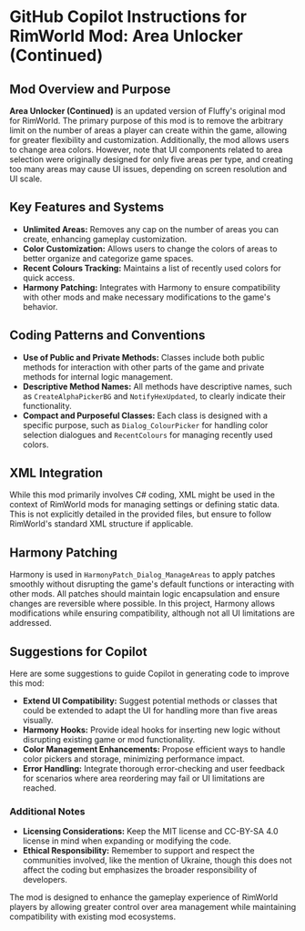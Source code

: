 # GitHub Copilot Instructions for RimWorld Mod: Area Unlocker (Continued)

## Mod Overview and Purpose

**Area Unlocker (Continued)** is an updated version of Fluffy's original mod for RimWorld. The primary purpose of this mod is to remove the arbitrary limit on the number of areas a player can create within the game, allowing for greater flexibility and customization. Additionally, the mod allows users to change area colors. However, note that UI components related to area selection were originally designed for only five areas per type, and creating too many areas may cause UI issues, depending on screen resolution and UI scale.

## Key Features and Systems

- **Unlimited Areas:** Removes any cap on the number of areas you can create, enhancing gameplay customization.
- **Color Customization:** Allows users to change the colors of areas to better organize and categorize game spaces.
- **Recent Colours Tracking:** Maintains a list of recently used colors for quick access.
- **Harmony Patching:** Integrates with Harmony to ensure compatibility with other mods and make necessary modifications to the game's behavior.

## Coding Patterns and Conventions

- **Use of Public and Private Methods:** Classes include both public methods for interaction with other parts of the game and private methods for internal logic management.
- **Descriptive Method Names:** All methods have descriptive names, such as `CreateAlphaPickerBG` and `NotifyHexUpdated`, to clearly indicate their functionality.
- **Compact and Purposeful Classes:** Each class is designed with a specific purpose, such as `Dialog_ColourPicker` for handling color selection dialogues and `RecentColours` for managing recently used colors.

## XML Integration

While this mod primarily involves C# coding, XML might be used in the context of RimWorld mods for managing settings or defining static data. This is not explicitly detailed in the provided files, but ensure to follow RimWorld's standard XML structure if applicable.

## Harmony Patching

Harmony is used in `HarmonyPatch_Dialog_ManageAreas` to apply patches smoothly without disrupting the game's default functions or interacting with other mods. All patches should maintain logic encapsulation and ensure changes are reversible where possible. In this project, Harmony allows modifications while ensuring compatibility, although not all UI limitations are addressed.

## Suggestions for Copilot

Here are some suggestions to guide Copilot in generating code to improve this mod:

- **Extend UI Compatibility:** Suggest potential methods or classes that could be extended to adapt the UI for handling more than five areas visually.
- **Harmony Hooks:** Provide ideal hooks for inserting new logic without disrupting existing game or mod functionality.
- **Color Management Enhancements:** Propose efficient ways to handle color pickers and storage, minimizing performance impact.
- **Error Handling:** Integrate thorough error-checking and user feedback for scenarios where area reordering may fail or UI limitations are reached.

### Additional Notes

- **Licensing Considerations:** Keep the MIT license and CC-BY-SA 4.0 license in mind when expanding or modifying the code.
- **Ethical Responsibility:** Remember to support and respect the communities involved, like the mention of Ukraine, though this does not affect the coding but emphasizes the broader responsibility of developers.

The mod is designed to enhance the gameplay experience of RimWorld players by allowing greater control over area management while maintaining compatibility with existing mod ecosystems.
